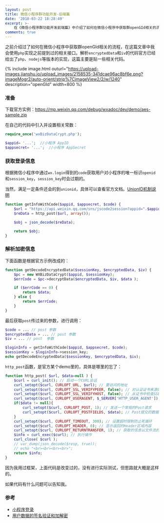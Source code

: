```yaml
---
layout: post
title: 微信小程序群功能开发-后端篇
date: '2018-03-22 18:28:49'
excerpt: >-
    在《微信小程序群功能开发前端篇》中介绍了如何在微信小程序中获取群openGId相关的流程，在这篇文章中我会使用`php`实现之前提到过的相关接口。
comments: true
---
```


之前介绍过了如何在微信小程序中获取群openGId相关的流程，在这篇文章中我会使用`php`实现之前提到过的相关接口。解析`encryptedData`和`iv`的代码官方已经给出了`php`、`nodejs`等版本的实现，这篇主要是贴一些相关代码。

{% include image.html outurl="https://upload-images.jianshu.io/upload_images/2158535-341dcae96ac8bf6e.png?imageMogr2/auto-orient/strip%7CimageView2/2/w/1240" description="openGId" width=800 %}

### 准备

下载官方实例：https://mp.weixin.qq.com/debug/wxadoc/dev/demo/aes-sample.zip

在自己的代码中引入并设置相关常数：
```php
require_once('wxBizDataCrypt.php');

$appid= '...';  //小程序 AppID
$appsecret= '...';  //小程序 AppSecret

```

### 获取登录信息

根据微信小程序中通过`wx.login`得到的`code`获取用户对小程序的唯一标识`openid`和`session_key`，`session_key`时会过期的。

当然，满足一定条件还会的到`unionid`，具体可以查看官方文档。[UnionID机制说明](https://mp.weixin.qq.com/debug/wxadoc/dev/api/uinionID.html)

```php
function getInfoWithCode($appid, $appsecret, $code) {
    $url = "https://api.weixin.qq.com/sns/jscode2session?appid=".$appid."&secret=".$appsecret."&js_code=".$code."&grant_type=authorization_code";
    $reData = http_post($url, array());

    $obj = json_decode($reData);

    return $obj;
}
```

### 解析加密信息

下面函数是根据官方示例改成的：

```php
function getDecodeEncryptedData($sessionKey, $encryptedData, $iv) {
    $pc = new WXBizDataCrypt($appid, $sessionKey);
    $errCode = $pc->decryptData($encryptedData, $iv, $data );

    if ($errCode == 0) {
        return $data;
    } else {
        return $errCode;
    }
}
```

最后获取`post`传过来的参数，进行调用：

```php
$code = ... // post 参数
$encryptedData = ... // post 参数
$iv = ... // post  参数

$loginInfo = getInfoWithCode($appid, $appsecret, $code);
$sessionKey = $loginInfo->session_key;
echo getDecodeEncryptedData($sessionKey, $encryptedData, $iv);
```

`http_post`函数，是官方某个demo里的，具体是哪里的忘了：

```php
function http_post( $url, $data=null ) {
    $curl = curl_init(); // 启动一个CURL会话
    curl_setopt($curl, CURLOPT_URL, $url); // 要访问的地址
    curl_setopt($curl, CURLOPT_SSL_VERIFYPEER, false); // 对认证证书来源的检查
    curl_setopt($curl, CURLOPT_SSL_VERIFYHOST, false); // 从证书中检查SSL加密算法是否存在
    curl_setopt($curl, CURLOPT_USERAGENT, $_SERVER['HTTP_USER_AGENT']); // 模拟用户使用的浏览器
    if($data != null){
        curl_setopt($curl, CURLOPT_POST, 1); // 发送一个常规的Post请求
        curl_setopt($curl, CURLOPT_POSTFIELDS, $data); // Post提交的数据包
    }
    curl_setopt($curl, CURLOPT_TIMEOUT, 300); // 设置超时限制防止死循环
    curl_setopt($curl, CURLOPT_HEADER, 0); // 显示返回的Header区域内容
    curl_setopt($curl, CURLOPT_RETURNTRANSFER, 1); // 获取的信息以文件流的形式返回
    $info = curl_exec($curl); // 执行操作
    curl_close( $curl );
    // var_dump(json_decode($resp, true));
    // echo "<br><br><br><br>";
    return $info;
}
```

因为我用过框架，上面代码是改变过的，没有进行实际测试，但思路就大概是这样的。

如果代码有什么问题可以告知我。

### 参考

* [小程序登录](https://mp.weixin.qq.com/debug/wxadoc/dev/api/api-login.html#wxchecksessionobject)
* [用户数据的签名验证和加解密](https://mp.weixin.qq.com/debug/wxadoc/dev/api/signature.html)

```